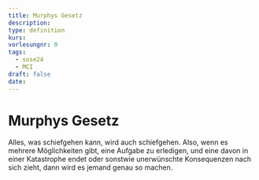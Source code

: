 ```yaml
---
title: Murphys Gesetz
description: 
type: definition
kurs: 
vorlesungnr: 0
tags:
  - sose24
  - MCI
draft: false
date:
---
```

# Murphys Gesetz

Alles, was schiefgehen kann, wird auch schiefgehen. Also, wenn es mehrere Möglichkeiten gibt, eine Aufgabe zu erledigen, und eine davon in einer Katastrophe endet oder sonstwie unerwünschte Konsequenzen nach sich zieht, dann wird es jemand genau so machen. 